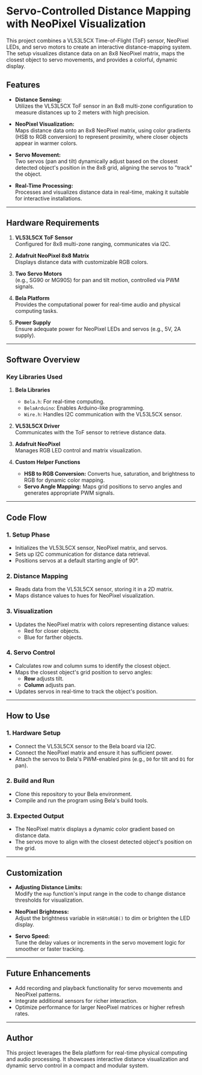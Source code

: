 # Servo-Controlled Distance Mapping with NeoPixel Visualization

This project combines a VL53L5CX Time-of-Flight (ToF) sensor, NeoPixel LEDs, and servo motors to create an interactive distance-mapping system. The setup visualizes distance data on an 8x8 NeoPixel matrix, maps the closest object to servo movements, and provides a colorful, dynamic display.

## Features

- **Distance Sensing:**  
  Utilizes the VL53L5CX ToF sensor in an 8x8 multi-zone configuration to measure distances up to 2 meters with high precision.

- **NeoPixel Visualization:**  
  Maps distance data onto an 8x8 NeoPixel matrix, using color gradients (HSB to RGB conversion) to represent proximity, where closer objects appear in warmer colors.

- **Servo Movement:**  
  Two servos (pan and tilt) dynamically adjust based on the closest detected object's position in the 8x8 grid, aligning the servos to "track" the object.

- **Real-Time Processing:**  
  Processes and visualizes distance data in real-time, making it suitable for interactive installations.

---

## Hardware Requirements

1. **VL53L5CX ToF Sensor**  
   Configured for 8x8 multi-zone ranging, communicates via I2C.

2. **Adafruit NeoPixel 8x8 Matrix**  
   Displays distance data with customizable RGB colors.

3. **Two Servo Motors**  
   (e.g., SG90 or MG90S) for pan and tilt motion, controlled via PWM signals.

4. **Bela Platform**  
   Provides the computational power for real-time audio and physical computing tasks.

5. **Power Supply**  
   Ensure adequate power for NeoPixel LEDs and servos (e.g., 5V, 2A supply).

---

## Software Overview

### Key Libraries Used

1. **Bela Libraries**  
   - `Bela.h`: For real-time computing.  
   - `BelaArduino`: Enables Arduino-like programming.  
   - `Wire.h`: Handles I2C communication with the VL53L5CX sensor.

2. **VL53L5CX Driver**  
   Communicates with the ToF sensor to retrieve distance data.

3. **Adafruit NeoPixel**  
   Manages RGB LED control and matrix visualization.

4. **Custom Helper Functions**  
   - **HSB to RGB Conversion:** Converts hue, saturation, and brightness to RGB for dynamic color mapping.  
   - **Servo Angle Mapping:** Maps grid positions to servo angles and generates appropriate PWM signals.

---

## Code Flow

### 1. **Setup Phase**  
- Initializes the VL53L5CX sensor, NeoPixel matrix, and servos.
- Sets up I2C communication for distance data retrieval.
- Positions servos at a default starting angle of 90°.

### 2. **Distance Mapping**  
- Reads data from the VL53L5CX sensor, storing it in a 2D matrix.
- Maps distance values to hues for NeoPixel visualization.

### 3. **Visualization**  
- Updates the NeoPixel matrix with colors representing distance values:
  - Red for closer objects.
  - Blue for farther objects.

### 4. **Servo Control**  
- Calculates row and column sums to identify the closest object.
- Maps the closest object's grid position to servo angles:
  - **Row** adjusts tilt.
  - **Column** adjusts pan.
- Updates servos in real-time to track the object's position.

---

## How to Use

### 1. **Hardware Setup**
   - Connect the VL53L5CX sensor to the Bela board via I2C.
   - Connect the NeoPixel matrix and ensure it has sufficient power.
   - Attach the servos to Bela's PWM-enabled pins (e.g., `D0` for tilt and `D1` for pan).

### 2. **Build and Run**
   - Clone this repository to your Bela environment.
   - Compile and run the program using Bela's build tools.

### 3. **Expected Output**
   - The NeoPixel matrix displays a dynamic color gradient based on distance data.
   - The servos move to align with the closest detected object's position on the grid.

---

## Customization

- **Adjusting Distance Limits:**  
  Modify the `map` function's input range in the code to change distance thresholds for visualization.
  
- **NeoPixel Brightness:**  
  Adjust the brightness variable in `HSBtoRGB()` to dim or brighten the LED display.

- **Servo Speed:**  
  Tune the delay values or increments in the servo movement logic for smoother or faster tracking.

---

## Future Enhancements

- Add recording and playback functionality for servo movements and NeoPixel patterns.
- Integrate additional sensors for richer interaction.
- Optimize performance for larger NeoPixel matrices or higher refresh rates.

---

## Author

This project leverages the Bela platform for real-time physical computing and audio processing. It showcases interactive distance visualization and dynamic servo control in a compact and modular system.
